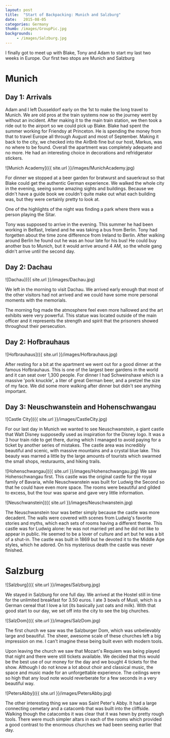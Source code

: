 ```yaml
---
layout: post
title:  "Start of Backpacking: Munich and Salzburg"
date:   2015-08-05 
categories: Germany 
thumb: /images/GroupPic.jpg
backgrounds:
     - /images/Salzburg.jpg
---
```


I finally got to meet up with Blake, Tony and Adam to start my last two weeks in Europe. Our first two stops are Munich and Salzburg

# Munich

## Day 1: Arrivals

Adam and I left Dusseldorf early on the 1st to make the long travel to Munich. 
We are old pros at the train systems now so the journey went by without an incident.
After making it to the main train station, we then took a ride out to the airport so we could pick up Blake. 
Blake had spent the summer working for Friendsy at Princeton.
He is spending the money from that to travel Europe all through August and most of September.
Making it back to the city, we checked into the AirBnb fine but our host, Markus, was no where to be found.
Overall the apartment was completely adequete and no more. He had an interesting choice in decorations and refridgerator stickers.

![Munich Academy]({{ site.url }}/images/MunichAcademy.jpg)

For dinner we stopped at a beer garden for bratwurst and sauerkraut so that Blake could get the authentic German experience.
We walked the whole city in the evening, seeing some amazing sights and buildings.
Because we didn't have a guide book we couldn't quite make out what each building was, but they were certainly pretty to look at.

One of the highlights of the night was finding a park where there was a person playing the Sitar.

Tony was supposed to arrive in the evening. This summer he had been working in Belfast, Ireland and he was taking a bus from Berlin.
Tony had forgetten about the time zone difference from Ireland to Berlin.
After walking around Berlin he found out he was an hour late for his bus! 
He could buy another bus to Munich, but it would arrive around 4 AM, so the whole gang didn't arrive until the second day.

## Day 2: Dachau

![Dachau]({{ site.url }}/images/Dachau.jpg)

We left in the morning to visit Dachau. We arrived early enough that most of the other visitors had not arrived and we could have some more personal moments with the memorials.

The morning fog made the atmosphere feel even more hallowed and the art exhibits were very powerful. 
This statue was located outside of the main officer and it represents the strength and spirit that the prisoners showed throughout their persecution.


## Day 2: Hofbrauhaus  

![Hofbrauhaus]({{ site.url }}/images/Hofbrauhaus.jpg)

After resting for a bit at the apartment we went out for a good dinner at the famous Hofbrauhaus.
This is one of the largest beer gardens in the world and it can seat over 1,300 people.
For dinner I had Schweinshaxe which is a massive 'pork knuckle', a liter of great German beer, and a pretzel the size of my face.
We did some more walking after dinner but didn't see anything important.
 
## Day 3: Neuschwanstein and Hohenschwangau

![Castle City]({{ site.url }}/images/CastleCity.jpg)

For our last day in Munich we wanted to see Neuschwanstein, a giant castle that Walt Disney supposedly used as inspiration for the Disney logo.
It was a 3 hour train ride to get there, during which I managed to avoid paying for a ticket by another series of mistakes.
The castle area was incredibly beautiful and scenic, with massive mountains and a crystal blue lake. 
This beauty was marred a little by the large amounts of tourists which swarmed the small shops, resturaunts, and hiking trails.

![Hohenschwangau]({{ site.url }}/images/Hohenschwangau.jpg)
We saw Hohenschwangau first. This castle was the original castle for the royal family of Bavaria, while Neuschwanstein was built for Ludwig the Second so that he could have even more space.
The rooms were beautiful and gilded to excess, but the tour was sparse and gave very little information.

![Neuschwanstein]({{ site.url }}/images/Neuschwanstein.jpg)

The Neuschwanstein tour was better simply because the castle was more decadent. 
The walls were covered with scenes from Ludwig's favorite stories and myths, which each sets of rooms having a different theme.
This castle was for Ludwig alone: he was not married yet and he did not like to appear in public. 
He seemed to be a lover of culture and art but he was a bit of a shut-in. 
The castle was built in 1869 but he devoted it to the Middle Age styles, which he adored.
On his mysterious death the castle was never finished.

# Salzburg

![Salzburg]({{ site.url }}/images/Salzburg.jpg)

We stayed in Salzburg for one full day. 
We arrived at the Hostel still in time for the unlimited breakfast for 3.50 euros. 
I ate 3 bowls of Musli, which is a German cereal that I love a lot (its basically just oats and milk).
With that good start to our day, we set off into the city to see the big churches. 

![SalzDom]({{ site.url }}/images/SalzDom.jpg)

The first church we saw was the Salzburger Dom, which was unbelievably large and beautiful.
The sheer, awesome scale of these churches left a big impression on me. 
I can't imagine these being built even with modern tools.

Upon leaving the church we saw that Mozart's Requiem was being played that night and there were still tickets available. 
We decided that this would be the best use of our money for the day and we bought 4 tickets for the show. 
Although I do not know a lot about choir and classical music, the space and music made for an unforgettable experience.
The ceilings were so high that any loud note would reverberate for a few seconds in a very beautiful way.

![PetersAbby]({{ site.url }}/images/PetersAbby.jpg)

The other interesting thing we saw was Saint Peter's Abby. It had a large connecting cemetary and a catacomb that was built into the cliffside. 
Walking though the catacombs it was clear that it was hewn by pretty rough tools.
There were much simpler altars in each of the rooms which provided a good contrast to the enormous churches we had been seeing earlier that day.

